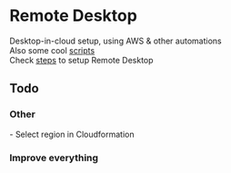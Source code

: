# Remote Desktop 
Desktop-in-cloud setup, using AWS &amp; other automations  
Also some cool [scripts](./scripts/)  
Check [steps](./steps.md) to setup Remote Desktop


## Todo

### Other
\- Select region in Cloudformation

### Improve everything
